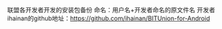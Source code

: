 联盟各开发者开发的安装包备份
命名：用户名+开发者命名的原文件名
开发者ihainan的github地址：https://github.com/ihainan/BITUnion-for-Android
